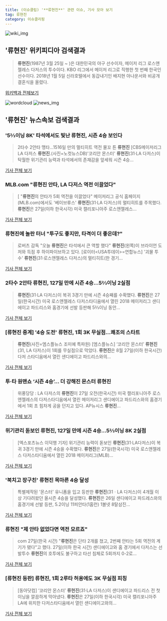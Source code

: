 ```yaml
---
title: (이슈클립) '**류현진**' 관련 이슈, 기사 모아 보기
tag: 류현진
category: 이슈클리핑
---
```

![wiki_img](https://user-images.githubusercontent.com/42597476/44503234-41136a80-a6d0-11e8-9071-6fc6418eafe4.png)
## **'**류현진**'** 위키피디아 검색결과
>**류현진**(1987년 3월 25일 ~ )은 대한민국의 야구 선수이자, 메이저 리그 로스앤젤레스 다저스의 투수이다. KBO 리그에서 메이저 리그로 직행한 첫 번째 한국인 선수이다. 2018년 1월 5일 신라호텔에서 동갑내기인 배지현 아나운서와 비공개 결혼식을 올렸다.

<a href="https://ko.wikipedia.org/wiki/류현진" target="_blank">위키백과 전체보기</a>

![wordcloud](https://s3.ap-northeast-2.amazonaws.com/lyrics101-wordcloud/2018-08-27-1535341654.png)
![news_img](https://user-images.githubusercontent.com/42597476/44507050-1206f400-a6e4-11e8-8d98-7ffbfebb353f.png)
## **'**류현진**'** 뉴스속보 검색결과
### '5⅔이닝 8K' 타석에서도 빛난 **류현진**, 시즌 4승 보인다

>2타수 2안타 맹타…1516일 만의 멀티히트 역전 물꼬 튼 **류현진** [CBS메이저리그 LA 다저스 **류현진**.(사진=노컷뉴스DB)'코리안 몬스터' **류현진**(31·LA 다저스)이 탁월한 위기관리 능력과 타석에서의 존재감을 앞세워 시즌 4승...

<a href="http://www.nocutnews.co.kr/news/5021538" target="_blank">기사 전체 보기</a>

### MLB.com "**류현진** 안타, LA 다저스 역전 이끌었다"

>[ "**류현진**의 안타가 5회 역전을 이끌었다" 메이저리그 공식 홈페이지(MLB.com)에서도 '베이브류스' **류현진**(31·LA 다저스)의 멀티히트를 주목했다. **류현진**은 27일(이하 한국시각) 미국 캘리포니아주 로스앤젤레스...

<a href="http://www.mydaily.co.kr/new_yk/html/read.php?newsid=201808270903499897&ext=na" target="_blank">기사 전체 보기</a>

### **류현진**에 놀란 터너 "투구도 좋지만, 타격이 더 좋은데?"

>로버츠 감독 "오늘 **류현진**은 타석에서 큰 역할 했다" **류현진**(왼쪽)이 브라이언 도저와 득점 후 하이파이브하고 있다. [로이터<USA투데이>=연합뉴스] '괴물 투수' **류현진**(31·로스앤젤레스 다저스)의 멀티히트(한 경기...

<a href="http://app.yonhapnews.co.kr/YNA/Basic/SNS/r.aspx?c=AKR20180827061500007&did=1195m" target="_blank">기사 전체 보기</a>

### 2타수 2안타 **류현진**, 127일 만에 시즌 4승…5⅔이닝 2실점

>**류현진**(31·LA 다저스)이 복귀 3경기 만에 시즌 4승째를 수확했다. **류현진**은 27일(한국시간) 미국 로스앤젤레스 다저스타디움에서 열린 2018 메이저리그 샌디에이고 파드리스와 홈경기에 선발 등판해 5⅔이닝 동안...

<a href="http://news.mk.co.kr/newsRead.php?year=2018&no=536182" target="_blank">기사 전체 보기</a>

### [**류현진** 중계] '4승 도전' **류현진**, 1회 3K 무실점…쾌조의 스타트

>**류현진**(사진=엠스플뉴스 조미예 특파원)  [엠스플뉴스] ‘코리안 몬스터’ **류현진**(31, LA 다저스)이 1회를 무실점으로 막았다.  **류현진**은 8월 27일(이하 한국시간) 다저 스타디움에서 열린 샌디에이고 파드리스와의...

<a href="http://www.mbcsportsplus.com/news/?mode=view&cate=2&b_idx=99884741.000" target="_blank">기사 전체 보기</a>

### 투·타 원맨쇼 ‘시즌 4승’… 더 강해진 몬스터 **류현진**

>위풍당당 : LA 다저스의 **류현진**이 27일 오전(한국시간) 미국 캘리포니아주 로스앤젤레스의 다저스타디움에서 열린 메이저리그 샌디에이고 파드리스와의 홈경기에서 1회 초 힘차게 공을 던지고 있다. AP뉴시스 **류현진**...

<a href="http://www.munhwa.com/news/view.html?no=2018082701072809315001" target="_blank">기사 전체 보기</a>

### 위기관리 돋보인 **류현진**, 127일 만에 시즌 4승…5⅔이닝 8K 2실점

>[엑스포츠뉴스 이덕행 기자] 위기관리 능력이 돋보인 **류현진**(31·LA다저스)이 복귀 3경기 만에 시즌 4승을 수확했다. **류현진**은 27일(한국시각) 미국 로스앤젤레스 다저스타디움에서 열린 2018 메이저리그(MLB)...

<a href="http://www.xportsnews.com/?ac=article_view&entry_id=1012390" target="_blank">기사 전체 보기</a>

### '북치고 장구친' **류현진** 목마른 4승 달성

>특별제작된 '몬스터' 유니폼을 입고 등판한 **류현진**(31ㆍLA 다저스)이 4개월 이상 기다려왔던 올시즌 4승을 달성했다. **류현진**은 26일 샌디에이고 파드레스와의 홈경기에 선발 등판, 5.2이닝 11피안타(1홈런) 1볼넷 8탈삼진...

<a href="http://www.koreadaily.com/news/read.asp?art_id=6500777" target="_blank">기사 전체 보기</a>

### **류현진** "제 안타 없었다면 역전 모르죠"

>com 27일(한국 시간) "**류현진**은 단타 2개를 쳤고, 2번째 안타는 5회 역전의 계기가 됐다"고 했다. 27일(이하 한국 시간) 샌디에이고와 홈 경기에서 다저스는 선발투수 **류현진**의 호투에도 불구하고 타선 침체로 5회까지 0-2로...

<a href="http://www.spotvnews.co.kr/?mod=news&act=articleView&idxno=233263" target="_blank">기사 전체 보기</a>

### [**류현진** 등판] **류현진**, 1회 2루타 허용에도 3K 무실점 피칭

>[동아닷컴] ‘코리안 몬스터’ **류현진**(31·LA 다저스)이 샌디에이고 파드리스 전 첫 이닝을 깔끔하게 막아냈다. **류현진**은 27일(이하 한국시각) 미국 캘리포니아주 LA에 위치한 다저스타디움에서 열린 샌디에이고와의...

<a href="http://sports.donga.com/3/all/20180827/91688776/2" target="_blank">기사 전체 보기</a>


